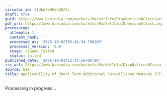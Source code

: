 ```yaml
---
circular_id: 11dbdfe96d4d627c
draft: true
guid: https://www.bseindia.com/markets/MarketInfo/DispNoticesNCirculars.aspx?Noticeid={B9C65405-F3BC-43A2-AADE-65E4203419A7}&noticeno=20251001-48&dt=10/01/2025&icount=48&totcount=83&flag=0
pdf_url: https://www.bseindia.com/markets/MarketInfo/DownloadAttach.aspx?id=20251001-48&attachedId=36ea5772-ebd5-46de-8fc2-0d6585f10bef
processing:
  attempts: 1
  content_hash: ''
  processed_at: '2025-10-02T03:41:34.700209'
  processor_version: '2.0'
  stage: claude_failed
  status: failed
published_date: '2025-10-01T12:43:56+00:00'
rss_url: https://www.bseindia.com/markets/MarketInfo/DispNoticesNCirculars.aspx?Noticeid={B9C65405-F3BC-43A2-AADE-65E4203419A7}&noticeno=20251001-48&dt=10/01/2025&icount=48&totcount=83&flag=0
source: bse
title: Applicability of Short Term Additional Surveillance Measure (ST-ASM)
---
```


Processing in progress...